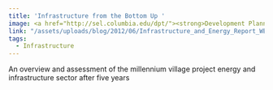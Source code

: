 ```yaml
---
title: 'Infrastructure from the Bottom Up '
image: <a href="http://sel.columbia.edu/dpt/"><strong>Development Planning Toolkit </strong> [url]</a>
link: "/assets/uploads/blog/2012/06/Infrastructure_and_Energy_Report_WEB.pdf"
tags:
  - Infrastructure
---
```


 An overview and assessment of the millennium village project energy and infrastructure sector after five years
